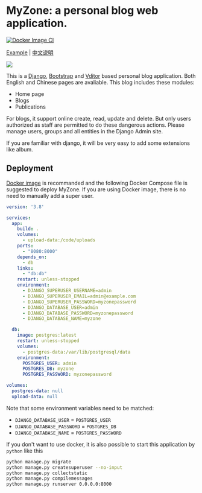 # MyZone: a personal blog web application.

[![Docker Image CI](https://github.com/HPDell/myzone-django/actions/workflows/docker-publish.yml/badge.svg)](https://github.com/HPDell/myzone-django/actions/workflows/docker-publish.yml)

[Example](https://blog.huyg.site:8443/) | [中文说明](./README_CN.md)

![](https://hpdell.github.io/assets/cover/dynamic-blog-v2.png)

This is a [Django](https://www.djangoproject.com/), [Bootstrap](https://getbootstrap.com/) and [Vditor](https://github.com/Vanessa219/vditor) based personal blog application.
Both English and Chinese pages are avaliable.
This blog includes these modules:

- Home page
- Blogs
- Publications

For blogs, it support online create, read, update and delete.
But only users authorized as staff are permitted to do these dangerous actions.
Please manage users, groups and all entities in the Django Admin site.

If you are familiar with django, it will be very easy to add some extensions like album.

## Deployment

[Docker image](https://hub.docker.com/r/hpdell/myzone-django) is recommanded and the following Docker Compose file is suggested to deploy MyZone.
If you are using Docker image, there is no need to manually add a super user.

```yml
version: '3.8'

services:
  app:
    build: .
    volumes:
      - upload-data:/code/uploads
    ports:
      - "8080:8000"
    depends_on:
      - db
    links:
      - "db:db"
    restart: unless-stopped
    environment:
      - DJANGO_SUPERUSER_USERNAME=admin
      - DJANGO_SUPERUSER_EMAIL=admin@example.com
      - DJANGO_SUPERUSER_PASSWORD=myzonepassword
      - DJANGO_DATABASE_USER=admin
      - DJANGO_DATABASE_PASSWORD=myzonepassword
      - DJANGO_DATABASE_NAME=myzone

  db:
    image: postgres:latest
    restart: unless-stopped
    volumes:
      - postgres-data:/var/lib/postgresql/data
    environment:
      POSTGRES_USER: admin
      POSTGRES_DB: myzone
      POSTGRES_PASSWORD: myzonepassword

volumes:
  postgres-data: null
  upload-data: null
```

Note that some environment variables need to be matched:

- `DJANGO_DATABASE_USER` = `POSTGRES_USER`
- `DJANGO_DATABASE_PASSWORD` = `POSTGRES_DB`
- `DJANGO_DATABASE_NAME` = `POSTGRES_PASSWORD`

If you don't want to use docker, it is also possible to start this application
by `python` like this

```bash
python manage.py migrate
python manage.py createsuperuser --no-input
python manage.py collectstatic
python manage.py compilemessages
python manage.py runserver 0.0.0.0:8000
```
